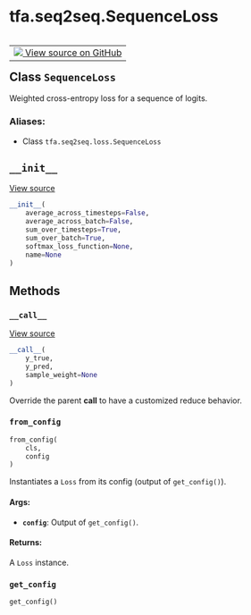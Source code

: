 <div itemscope itemtype="http://developers.google.com/ReferenceObject">
<meta itemprop="name" content="tfa.seq2seq.SequenceLoss" />
<meta itemprop="path" content="Stable" />
<meta itemprop="property" content="__call__"/>
<meta itemprop="property" content="__init__"/>
<meta itemprop="property" content="from_config"/>
<meta itemprop="property" content="get_config"/>
</div>

# tfa.seq2seq.SequenceLoss


<table class="tfo-notebook-buttons tfo-api" align="left">

<td>
  <a target="_blank" href="https://github.com/tensorflow/addons/tree/r0.6/tensorflow_addons/seq2seq/loss.py#L168-L206">
    <img src="https://www.tensorflow.org/images/GitHub-Mark-32px.png" />
    View source on GitHub
  </a>
</td></table>



## Class `SequenceLoss`

Weighted cross-entropy loss for a sequence of logits.



### Aliases:

* Class `tfa.seq2seq.loss.SequenceLoss`


<!-- Placeholder for "Used in" -->


<h2 id="__init__"><code>__init__</code></h2>

<a target="_blank" href="https://github.com/tensorflow/addons/tree/r0.6/tensorflow_addons/seq2seq/loss.py#L171-L188">View source</a>

``` python
__init__(
    average_across_timesteps=False,
    average_across_batch=False,
    sum_over_timesteps=True,
    sum_over_batch=True,
    softmax_loss_function=None,
    name=None
)
```






## Methods

<h3 id="__call__"><code>__call__</code></h3>

<a target="_blank" href="https://github.com/tensorflow/addons/tree/r0.6/tensorflow_addons/seq2seq/loss.py#L190-L202">View source</a>

``` python
__call__(
    y_true,
    y_pred,
    sample_weight=None
)
```

Override the parent __call__ to have a customized reduce
behavior.

<h3 id="from_config"><code>from_config</code></h3>

``` python
from_config(
    cls,
    config
)
```

Instantiates a `Loss` from its config (output of `get_config()`).


#### Args:


* <b>`config`</b>: Output of `get_config()`.


#### Returns:

A `Loss` instance.


<h3 id="get_config"><code>get_config</code></h3>

``` python
get_config()
```






